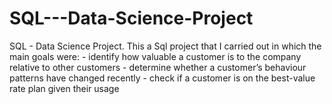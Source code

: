 # SQL---Data-Science-Project
SQL - Data Science Project. This a Sql project that I carried out in which the main goals were: - identify how valuable a customer is to the company relative to other customers  - determine whether a customer’s behaviour patterns have changed recently  - check if a customer is on the best-value rate plan given their usage
